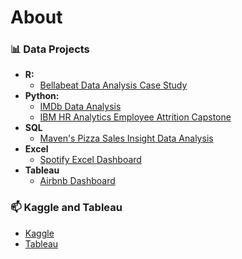 # About

### 📊 Data Projects 
- **R:** 
  - [Bellabeat Data Analysis Case Study](https://github.com/karlyndiary/Bellabeat_Data_Analytics_Capstone) 
- **Python:** 
  - [IMDb Data Analysis](https://github.com/karlyndiary/IMDb-Data-Analysis)
  - [IBM HR Analytics Employee Attrition Capstone](https://github.com/karlyndiary/IBM-HR-Analytics-Employee-Attrition-Capstone)
- **SQL**
  - [Maven's Pizza Sales Insight Data Analysis](https://github.com/karlyndiary/Mavens-Pizza-Sales-Insight)
- **Excel**
  - [Spotify Excel Dashboard](https://github.com/karlyndiary/Spotify-Excel-Dashboard)
- **Tableau**
  - [Airbnb Dashboard](https://github.com/karlyndiary/Airbnb-Tableau-Dashboard)

### 📫 Kaggle and Tableau
- [Kaggle](https://www.kaggle.com/karenjudelyn)
- [Tableau](https://public.tableau.com/app/profile/karen.judelyn.fernandes)
